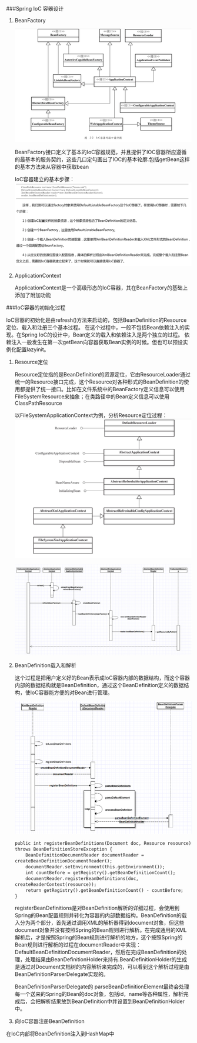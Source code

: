 ###Spring IoC 容器设计
                   
1.	BeanFactory

	![BeanFactory](./files/BeanFactoryUML.png)
	
	BeanFactory接口定义了基本的IoC容器规范，并且提供了IOC容器所应遵循的最基本的服务契约，这些几口定勾画出了IOC的基本轮廓.包括getBean这样的基本方法来从容器中获取bean

	IoC容器建立的基本步骤：
	![IoCBuildSteps](./files/IoCBuildSteps.png)


2.	ApplicationContext

	ApplicationContext是一个高级形态的IoC容器，其在BeanFactory的基础上添加了附加功能

###IoC容器的初始化过程

IoC容器的初始化是由refresh()方法来启动的，包括BeanDefinition的Resource定位、载入和注册三个基本过程。
在这个过程中，一般不包括Bean依赖注入的实现。在Spring IoC的设计中，Bean定义的载入和依赖注入是两个独立的过程。
依赖注入一般发生在第一次getBean向容器获取Bean实例的时候。但也可以预设实例化配置lazyinit。


1.	Resource定位

	Resource定位指的是BeanDefinition的资源定位，它由ResourceLoader通过统一的Resource接口完成，这个Resource对各种形式的BeanDefinition的使用都提供了统一接口。比如在文件系统中的BeanFactory定义信息可以使用FileSystemResource来抽象；在类路径中的Bean定义信息可以使用ClassPathResource

	以FileSystemApplicationContext为例，分析Resource定位过程：
	![FileSystemApplicationContext](./files/FileSystemApplicationContext.png)

	![ResoureLocSeq](./files/ResoureLocSeq.png)


2.	BeanDefinition载入和解析

	这个过程是把用户定义好的Bean表示成IoC容器内部的数据结构，而这个容器内部的数据结构就是BeanDefinition，通过这个BeanDefinition定义的数据结构，使IoC容器能方便的对Bean进行管理。

	![BeanDefinitionLoadSeq](./files/BeanDefinitionLoadSeq.png)

		public int registerBeanDefinitions(Document doc, Resource resource) throws BeanDefinitionStoreException {
			BeanDefinitionDocumentReader documentReader = createBeanDefinitionDocumentReader();
			documentReader.setEnvironment(this.getEnvironment());
			int countBefore = getRegistry().getBeanDefinitionCount();
			documentReader.registerBeanDefinitions(doc, createReaderContext(resource));
			return getRegistry().getBeanDefinitionCount() - countBefore;
		}

	registerBeanDefinitions是对BeanDefinition解析的详细过程，会使用到Spring的Bean配置规则并转化为容器的内部数据结构。BeanDefinition的载入分为两个部分，首先通过调用XML的解析器得到document对象，但这些document对象并没有按照Spring的Bean规则进行解析。在完成通用的XML解析后，才是按照Spring的Bean规则进行解析的地方，这个按照Spring的Bean规则进行解析的过程在documentReader中实现：DefaultBeanDefinitionDocumentReader，然后在完成BeanDefinition的处理，处理结果由BeanDefinitionHolder来持有.BeanDefinitionHolder的生成是通过对Document文档树的内容解析来完成的，可以看到这个解析过程是由BeanDefinitionParserDelegate实现的。

	BeanDefinitionParserDelegate的 parseBeanDefinitionElement最终会处理每一个送来的Spring的Bean的doc对象，包括id，name等各种属性，解析完成后，会把解析结果放到BeanDefinition中并设置到BeanDefinitionHolder中。

3.	向IoC容器注册BeanDefinition

   在IoC内部将BeanDefinition注入到HashMap中



